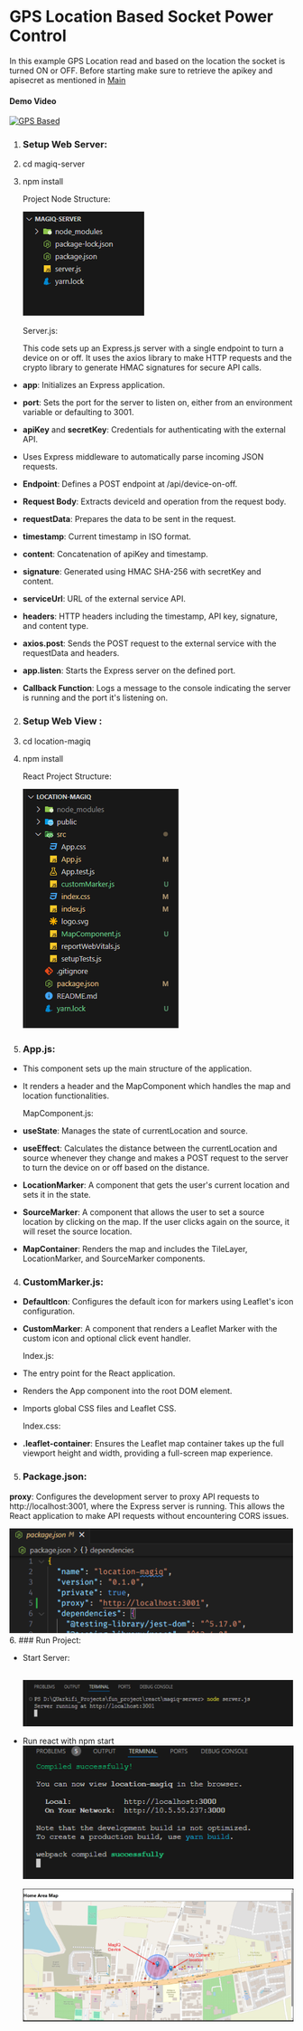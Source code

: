 ﻿# GPS Location Based Socket Power Control

In this example GPS Location read and based on the location the socket is turned ON or OFF. Before starting make sure to retrieve the apikey and apisecret as mentioned in [Main](/)

#### Demo Video
[![GPS Based](https://img.youtube.com/vi/wB6WX6lRPYk/0.jpg)](https://www.youtube.com/watch?v=wB6WX6lRPYk)

1. ### Setup Web Server:

1. cd magiq-server
2. npm install

   Project Node Structure:

   ![](docimgs/b40daba7-51d2-4c09-bc54-815ebeb4a145.001.png)

   Server.js:

   This code sets up an Express.js server with a single endpoint to turn a device on or off. It uses the axios library to make HTTP requests and the crypto library to generate HMAC signatures for secure API calls.

- **app**: Initializes an Express application.
- **port**: Sets the port for the server to listen on, either from an environment variable or defaulting to 3001.
- **apiKey** and **secretKey**: Credentials for authenticating with the external API.
- Uses Express middleware to automatically parse incoming JSON requests.

- **Endpoint**: Defines a POST endpoint at /api/device-on-off.
- **Request Body**: Extracts deviceId and operation from the request body.
- **requestData**: Prepares the data to be sent in the request.
- **timestamp**: Current timestamp in ISO format.
- **content**: Concatenation of apiKey and timestamp.
- **signature**: Generated using HMAC SHA-256 with secretKey and content.
- **serviceUrl**: URL of the external service API.
- **headers**: HTTP headers including the timestamp, API key, signature, and content type.
- **axios.post**: Sends the POST request to the external service with the requestData and headers.
- **app.listen**: Starts the Express server on the defined port.
- **Callback Function**: Logs a message to the console indicating the server is running and the port it's listening on.

2. ### Setup Web View :

1. cd location-magiq
2. npm install

   React Project Structure:

   ![](docimgs/b40daba7-51d2-4c09-bc54-815ebeb4a145.002.png)


3. ### App.js:
- This component sets up the main structure of the application.
- It renders a header and the MapComponent which handles the map and location functionalities.

  MapComponent.js:

- **useState**: Manages the state of currentLocation and source.
- **useEffect**: Calculates the distance between the currentLocation and source whenever they change and makes a POST request to the server to turn the device on or off based on the distance.
- **LocationMarker**: A component that gets the user's current location and sets it in the state.
- **SourceMarker**: A component that allows the user to set a source location by clicking on the map. If the user clicks again on the source, it will reset the source location.
- **MapContainer**: Renders the map and includes the TileLayer, LocationMarker, and SourceMarker components.
4. ### CustomMarker.js:
- **DefaultIcon**: Configures the default icon for markers using Leaflet's icon configuration.
- **CustomMarker**: A component that renders a Leaflet Marker with the custom icon and optional click event handler.

  Index.js:

- The entry point for the React application.
- Renders the App component into the root DOM element.
- Imports global CSS files and Leaflet CSS.

  Index.css:

- **.leaflet-container**: Ensures the Leaflet map container takes up the full viewport height and width, providing a full-screen map experience.
5. ### Package.json:
**proxy**: Configures the development server to proxy API requests to http://localhost:3001, where the Express server is running. This allows the React application to make API requests without encountering CORS issues.

![](docimgs/b40daba7-51d2-4c09-bc54-815ebeb4a145.003.png)
6. ### Run Project:
- Start Server:

  ` `![](docimgs/b40daba7-51d2-4c09-bc54-815ebeb4a145.004.png)

- Run react with npm start![](docimgs/b40daba7-51d2-4c09-bc54-815ebeb4a145.005.png)

  ![](docimgs/b40daba7-51d2-4c09-bc54-815ebeb4a145.006.png)


